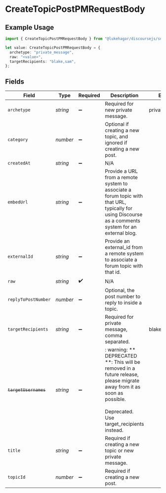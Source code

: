 # CreateTopicPostPMRequestBody

## Example Usage

```typescript
import { CreateTopicPostPMRequestBody } from "@lukehagar/discoursejs/sdk/models/operations";

let value: CreateTopicPostPMRequestBody = {
  archetype: "private_message",
  raw: "<value>",
  targetRecipients: "blake,sam",
};
```

## Fields

| Field                                                                                                                                                               | Type                                                                                                                                                                | Required                                                                                                                                                            | Description                                                                                                                                                         | Example                                                                                                                                                             |
| ------------------------------------------------------------------------------------------------------------------------------------------------------------------- | ------------------------------------------------------------------------------------------------------------------------------------------------------------------- | ------------------------------------------------------------------------------------------------------------------------------------------------------------------- | ------------------------------------------------------------------------------------------------------------------------------------------------------------------- | ------------------------------------------------------------------------------------------------------------------------------------------------------------------- |
| `archetype`                                                                                                                                                         | *string*                                                                                                                                                            | :heavy_minus_sign:                                                                                                                                                  | Required for new private message.                                                                                                                                   | private_message                                                                                                                                                     |
| `category`                                                                                                                                                          | *number*                                                                                                                                                            | :heavy_minus_sign:                                                                                                                                                  | Optional if creating a new topic, and ignored if creating a new post.                                                                                               |                                                                                                                                                                     |
| `createdAt`                                                                                                                                                         | *string*                                                                                                                                                            | :heavy_minus_sign:                                                                                                                                                  | N/A                                                                                                                                                                 |                                                                                                                                                                     |
| `embedUrl`                                                                                                                                                          | *string*                                                                                                                                                            | :heavy_minus_sign:                                                                                                                                                  | Provide a URL from a remote system to associate a forum topic with that URL, typically for using Discourse as a comments system for an external blog.               |                                                                                                                                                                     |
| `externalId`                                                                                                                                                        | *string*                                                                                                                                                            | :heavy_minus_sign:                                                                                                                                                  | Provide an external_id from a remote system to associate a forum topic with that id.                                                                                |                                                                                                                                                                     |
| `raw`                                                                                                                                                               | *string*                                                                                                                                                            | :heavy_check_mark:                                                                                                                                                  | N/A                                                                                                                                                                 |                                                                                                                                                                     |
| `replyToPostNumber`                                                                                                                                                 | *number*                                                                                                                                                            | :heavy_minus_sign:                                                                                                                                                  | Optional, the post number to reply to inside a topic.                                                                                                               |                                                                                                                                                                     |
| `targetRecipients`                                                                                                                                                  | *string*                                                                                                                                                            | :heavy_minus_sign:                                                                                                                                                  | Required for private message, comma separated.                                                                                                                      | blake,sam                                                                                                                                                           |
| ~~`targetUsernames`~~                                                                                                                                               | *string*                                                                                                                                                            | :heavy_minus_sign:                                                                                                                                                  | : warning: ** DEPRECATED **: This will be removed in a future release, please migrate away from it as soon as possible.<br/><br/>Deprecated. Use target_recipients instead. |                                                                                                                                                                     |
| `title`                                                                                                                                                             | *string*                                                                                                                                                            | :heavy_minus_sign:                                                                                                                                                  | Required if creating a new topic or new private message.                                                                                                            |                                                                                                                                                                     |
| `topicId`                                                                                                                                                           | *number*                                                                                                                                                            | :heavy_minus_sign:                                                                                                                                                  | Required if creating a new post.                                                                                                                                    |                                                                                                                                                                     |